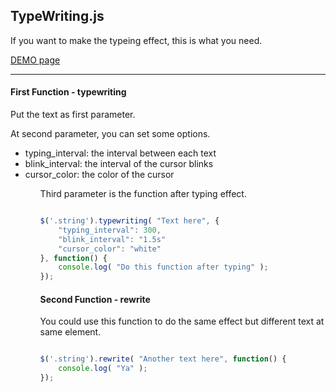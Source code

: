 <h2>TypeWriting.js</h2>

If you want to make the typeing effect, this is what you need.

[DEMO page](http://eddiewen-taiwan.github.io/typewriting/)

******************************

<h4>First Function - typewriting</h4>

Put the text as first parameter.

At second parameter, you can set some options.

<ul>
	<li>typing_interval: the interval between each text</li>
	<li>blink_interval: the interval of the cursor blinks</li>
	<li>cursor_color: the color of the cursor</li>
<ul>



Third parameter is the function after typing effect.

```javascript

$('.string').typewriting( "Text here", {
	"typing_interval": 300,
	"blink_interval": "1.5s"
	"cursor_color": "white"
}, function() {
	console.log( "Do this function after typing" );
});

```

<h4>Second Function - rewrite</h4>

You could use this function to do the same effect but different text at same element.

```javascript

$('.string').rewrite( "Another text here", function() {
	console.log( "Ya" );
});

```
